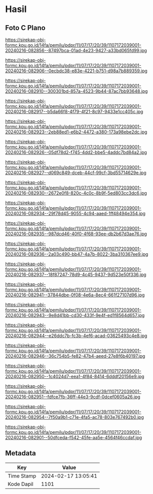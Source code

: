 # Hasil

## Foto C Plano

https://sirekap-obj-formc.kpu.go.id/14fa/pemilu/pdpr/11/07/17/20/39/1107172039001-20240216-082856--87497bca-01ad-4e23-9427-a33bd065fd99.jpg

https://sirekap-obj-formc.kpu.go.id/14fa/pemilu/pdpr/11/07/17/20/39/1107172039001-20240216-082906--0ecbdc38-e83e-4221-b751-d98a7b889359.jpg

https://sirekap-obj-formc.kpu.go.id/14fa/pemilu/pdpr/11/07/17/20/39/1107172039001-20240216-082910--300301bd-857a-4523-9b44-87ac7bb93648.jpg

https://sirekap-obj-formc.kpu.go.id/14fa/pemilu/pdpr/11/07/17/20/39/1107172039001-20240216-082917--b5da66f8-4f79-4f21-8c97-9433e1cc405c.jpg

https://sirekap-obj-formc.kpu.go.id/14fa/pemilu/pdpr/11/07/17/20/39/1107172039001-20240216-082923--2eb88ed1-e6b2-4472-a380-173a98ebe2dc.jpg

https://sirekap-obj-formc.kpu.go.id/14fa/pemilu/pdpr/11/07/17/20/39/1107172039001-20240216-082926--05df78d2-f745-4dd2-bbe5-4addc7bd84a2.jpg

https://sirekap-obj-formc.kpu.go.id/14fa/pemilu/pdpr/11/07/17/20/39/1107172039001-20240216-082927--d069c849-dceb-44cf-99cf-3bd55714629e.jpg

https://sirekap-obj-formc.kpu.go.id/14fa/pemilu/pdpr/11/07/17/20/39/1107172039001-20240216-082930--2672e0f8-820c-4c0c-8b9f-5ed803cc3dc6.jpg

https://sirekap-obj-formc.kpu.go.id/14fa/pemilu/pdpr/11/07/17/20/39/1107172039001-20240216-082934--29f78d45-9055-4c94-aaed-1ff48494e354.jpg

https://sirekap-obj-formc.kpu.go.id/14fa/pemilu/pdpr/11/07/17/20/39/1107172039001-20240216-082935--987dcd46-40f0-4f68-93ee-db2b67d3ae76.jpg

https://sirekap-obj-formc.kpu.go.id/14fa/pemilu/pdpr/11/07/17/20/39/1107172039001-20240216-082936--2a03c490-bb47-4a7b-8022-3ba310367ee9.jpg

https://sirekap-obj-formc.kpu.go.id/14fa/pemilu/pdpr/11/07/17/20/39/1107172039001-20240216-082937--18f87247-78d9-4c45-9437-9d523e50f336.jpg

https://sirekap-obj-formc.kpu.go.id/14fa/pemilu/pdpr/11/07/17/20/39/1107172039001-20240216-082941--37844dbe-0f08-4e6a-8ec4-661f27107d96.jpg

https://sirekap-obj-formc.kpu.go.id/14fa/pemilu/pdpr/11/07/17/20/39/1107172039001-20240216-082943--9e8d41bb-cd30-433f-9e4f-ed1f8564d657.jpg

https://sirekap-obj-formc.kpu.go.id/14fa/pemilu/pdpr/11/07/17/20/39/1107172039001-20240216-082944--e26ddc7b-fc3b-4ef6-acad-03625493c4e8.jpg

https://sirekap-obj-formc.kpu.go.id/14fa/pemilu/pdpr/11/07/17/20/39/1107172039001-20240216-082946--36c754b5-fe82-47b4-aeed-27e8f6b40197.jpg

https://sirekap-obj-formc.kpu.go.id/14fa/pemilu/pdpr/11/07/17/20/39/1107172039001-20240216-082950--1c4024d7-eea1-4f84-8414-6dddf20156e9.jpg

https://sirekap-obj-formc.kpu.go.id/14fa/pemilu/pdpr/11/07/17/20/39/1107172039001-20240216-082951--fdfce7fb-36ff-44e3-9cdf-0dcef0605a26.jpg

https://sirekap-obj-formc.kpu.go.id/14fa/pemilu/pdpr/11/07/17/20/39/1107172039001-20240216-082954--7f50a9b1-c71e-4fa5-ac78-803e767492b0.jpg

https://sirekap-obj-formc.kpu.go.id/14fa/pemilu/pdpr/11/07/17/20/39/1107172039001-20240216-082901--50dfceda-f542-45fe-aa5e-4564f46ccdaf.jpg


## Metadata

| Key        | Value               |
| ---------- | ------------------- |
| Time Stamp | 2024-02-17 13:05:41 |
| Kode Dapil | 1101                |



